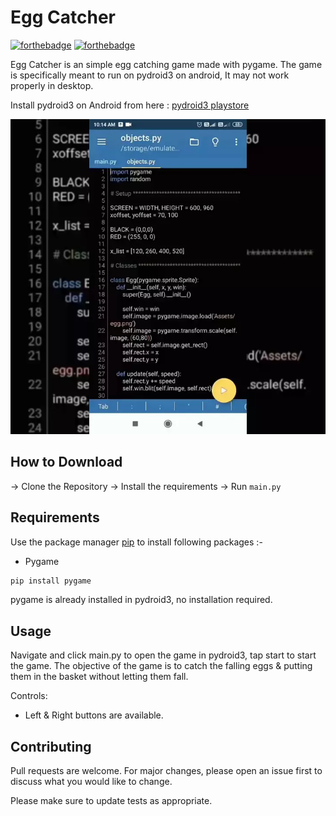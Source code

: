 # Egg Catcher

[![forthebadge](https://forthebadge.com/images/badges/built-with-love.svg)](https://aenoshrajora79.netlify.com)
[![forthebadge](https://forthebadge.com/images/badges/built-with-swag.svg)](https://python.com)

Egg Catcher is an simple egg catching game made with pygame. The game is specifically meant to run on pydroid3 on android, It may not work properly in desktop.

Install pydroid3 on Android from here : [pydroid3 playstore](https://play.google.com/store/apps/details?id=ru.iiec.pydroid3&hl=en_IN&gl=US)

![Alt text](app.webp?raw=true "Egg Catcher")

## How to Download

-> Clone the Repository
-> Install the requirements
-> Run ```main.py```

## Requirements

Use the package manager [pip](https://pip.pypa.io/en/stable/) to install following packages :-
* Pygame

```bash
pip install pygame
```

pygame is already installed in pydroid3, no installation required.

## Usage

Navigate and click main.py to open the game in pydroid3, tap start to start the game. The objective of the game is to catch the falling eggs & putting them in the basket without letting them fall.

Controls:
* Left & Right buttons are available.

## Contributing

Pull requests are welcome. For major changes, please open an issue first to discuss what you would like to change.

Please make sure to update tests as appropriate.